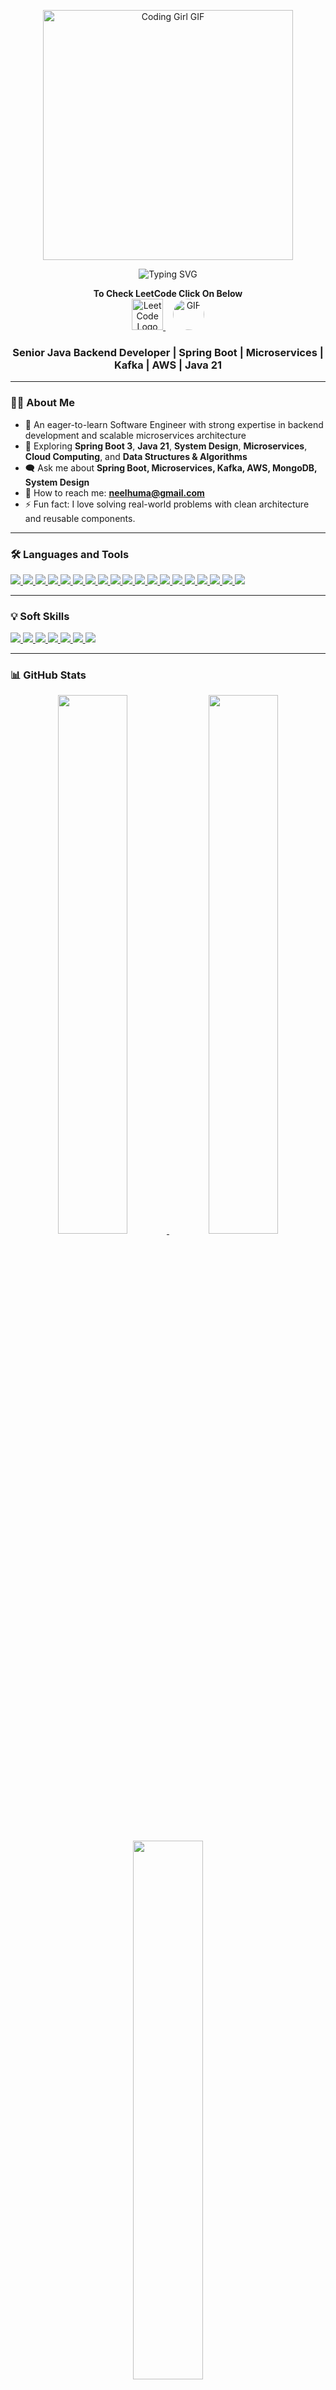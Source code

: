 <!-- LeetCode Block (p1) -->
<p align="center">
  <a href="https://www.linkedin.com/in/neelu-sahai-6367681b/" target="_blank">
    <img src="https://media.giphy.com/media/L1R1tvI9svkIWwpVYr/giphy.gif" width="400" alt="Coding Girl GIF" />
  </a>
</p>

<p align="center">
  <img src="https://readme-typing-svg.demolab.com?font=Source+Code+Pro&weight=700&size=30&duration=3500&pause=1000&color=800080&center=true&vCenter=true&width=600&lines=Hi+%F0%9F%91%8B%2C+I'm+Neelu+Sahai" alt="Typing SVG" />
</p>

<p align="center">
  <strong>To Check LeetCode Click On Below</strong><br>
  <a href="https://leetcode.com/u/neelhuma/" target="_blank">
    <img src="https://upload.wikimedia.org/wikipedia/commons/1/19/LeetCode_logo_black.png" height="50" alt="LeetCode Logo" />
  </a>
  &nbsp;&nbsp;
  <a href="https://leetcode.com/u/neelhuma/" target="_blank">
    <img src="https://media.giphy.com/media/xThuWd5Go1F2qDsg1O/giphy.gif" height="50" style="border-radius: 50%;" alt="GIF" />
  </a>
</p>


<h3 align="center">Senior Java Backend Developer | Spring Boot | Microservices | Kafka | AWS | Java 21</h3>

---

### 🧑‍💻 About Me

- 🚀 An eager-to-learn Software Engineer with strong expertise in backend development and scalable microservices architecture  
- 🌱 Exploring **Spring Boot 3**, **Java 21**, **System Design**, **Microservices**, **Cloud Computing**, and **Data Structures & Algorithms**  
- 🗨️ Ask me about **Spring Boot, Microservices, Kafka, AWS, MongoDB, System Design**  
- 📧 How to reach me: **neelhuma@gmail.com**  
- ⚡ Fun fact: I love solving real-world problems with clean architecture and reusable components.


---

### 🛠️ Languages and Tools

<p align="left">
  <a href="https://www.oracle.com/java/technologies/javase-downloads.html" target="_blank">
    <img src="https://img.shields.io/badge/Java-17%2F21-007396?style=for-the-badge&logo=java&logoColor=white" />
  </a>
  <a href="https://spring.io/projects/spring-boot" target="_blank">
    <img src="https://img.shields.io/badge/SpringBoot-6DB33F?style=for-the-badge&logo=springboot&logoColor=white" />
  </a>
  <a href="https://kafka.apache.org/" target="_blank">
    <img src="https://img.shields.io/badge/Kafka-231F20?style=for-the-badge&logo=apachekafka&logoColor=white" />
  </a>
  <a href="https://aws.amazon.com/" target="_blank">
    <img src="https://img.shields.io/badge/AWS-232F3E?style=for-the-badge&logo=amazonaws&logoColor=white" />
  </a>
  <a href="https://www.mongodb.com/" target="_blank">
    <img src="https://img.shields.io/badge/MongoDB-47A248?style=for-the-badge&logo=mongodb&logoColor=white" />
  </a>
  <a href="https://redis.io/" target="_blank">
    <img src="https://img.shields.io/badge/Redis-DC382D?style=for-the-badge&logo=redis&logoColor=white" />
  </a>
  <a href="https://www.mysql.com/" target="_blank">
    <img src="https://img.shields.io/badge/MySQL-00758F?style=for-the-badge&logo=mysql&logoColor=white" />
  </a>
  <a href="https://www.rabbitmq.com/" target="_blank">
    <img src="https://img.shields.io/badge/RabbitMQ-FF6600?style=for-the-badge&logo=rabbitmq&logoColor=white" />
  </a>
  <a href="https://www.docker.com/" target="_blank">
    <img src="https://img.shields.io/badge/Docker-2496ED?style=for-the-badge&logo=docker&logoColor=white" />
  </a>
  <a href="https://kubernetes.io/" target="_blank">
    <img src="https://img.shields.io/badge/Kubernetes-326CE5?style=for-the-badge&logo=kubernetes&logoColor=white" />
  </a>
  <a href="https://git-scm.com/" target="_blank">
    <img src="https://img.shields.io/badge/Git-F05032?style=for-the-badge&logo=git&logoColor=white" />
  </a>
  <a href="https://maven.apache.org/" target="_blank">
    <img src="https://img.shields.io/badge/Maven-C71A36?style=for-the-badge&logo=apachemaven&logoColor=white" />
  </a>
  <a href="https://www.jenkins.io/" target="_blank">
    <img src="https://img.shields.io/badge/Jenkins-D24939?style=for-the-badge&logo=jenkins&logoColor=white" />
  </a>
  <a href="https://restfulapi.net/" target="_blank">
    <img src="https://img.shields.io/badge/REST_API-00599C?style=for-the-badge&logo=rest&logoColor=white" />
  </a>
  <a href="https://www.baeldung.com/java-multithreading-concurrency" target="_blank">
    <img src="https://img.shields.io/badge/Multithreading-00618A?style=for-the-badge" />
  </a>
  <a href="https://www.geeksforgeeks.org/concurrency-in-java/" target="_blank">
    <img src="https://img.shields.io/badge/Concurrency-6E6E6E?style=for-the-badge" />
  </a>
  <a href="https://microservices.io/" target="_blank">
    <img src="https://img.shields.io/badge/Microservices-FF9800?style=for-the-badge" />
  </a>
  <a href="https://github.com/donnemartin/system-design-primer" target="_blank">
    <img src="https://img.shields.io/badge/System%20Design-4CAF50?style=for-the-badge" />
  </a>
  <a href="https://www.geeksforgeeks.org/data-structures/" target="_blank">
    <img src="https://img.shields.io/badge/Data%20Structures%20&%20Algorithms-2196F3?style=for-the-badge" />
  </a>
</p>


---

### 💡 Soft Skills

<p align="left">
  <a href="https://en.wikipedia.org/wiki/Communication" target="_blank">
    <img src="https://img.shields.io/badge/Communication-4B0082?style=for-the-badge&logoColor=white" />
  </a>
  <a href="https://en.wikipedia.org/wiki/Collaboration" target="_blank">
    <img src="https://img.shields.io/badge/Collaboration-800080?style=for-the-badge&logoColor=white" />
  </a>
  <a href="https://en.wikipedia.org/wiki/Problem_solving" target="_blank">
    <img src="https://img.shields.io/badge/Problem%20Solving-9932CC?style=for-the-badge&logoColor=white" />
  </a>
  <a href="https://en.wikipedia.org/wiki/Time_management" target="_blank">
    <img src="https://img.shields.io/badge/Time%20Management-BA55D3?style=for-the-badge&logoColor=white" />
  </a>
  <a href="https://en.wikipedia.org/wiki/Leadership" target="_blank">
    <img src="https://img.shields.io/badge/Leadership-8A2BE2?style=for-the-badge&logoColor=white" />
  </a>
  <a href="https://en.wikipedia.org/wiki/Adaptability" target="_blank">
    <img src="https://img.shields.io/badge/Adaptability-DDA0DD?style=for-the-badge&logoColor=black" />
  </a>
  <a href="https://en.wikipedia.org/wiki/Critical_thinking" target="_blank">
    <img src="https://img.shields.io/badge/Critical%20Thinking-DA70D6?style=for-the-badge&logoColor=black" />
  </a>
</p>


---

### 📊 GitHub Stats

<p align="center">
  <a href="https://github.com/temptation4?tab=repositories" target="_blank">
    <img src="https://github-readme-stats.vercel.app/api?username=temptation4&show_icons=true&theme=tokyonight&include_all_commits=true&count_private=true" width="47%" />
    <img src="https://github-readme-streak-stats.herokuapp.com?user=temptation4&theme=tokyonight" width="47%" />
    <img src="https://github-readme-stats.vercel.app/api/top-langs/?username=temptation4&layout=compact&theme=tokyonight" width="47%" />
  </a>
</p>

---

### 🔗 Connect With Me

<p align="left">
  <a href="https://www.linkedin.com/in/neelu-sahai-6367681b/" target="_blank">
    <img src="https://img.shields.io/badge/LinkedIn-blue?style=for-the-badge&logo=linkedin&logoColor=white" />
  </a>
  <a href="mailto:neelhuma@gmail.com" target="_blank">
    <img src="https://img.shields.io/badge/Gmail-D14836?style=for-the-badge&logo=gmail&logoColor=white" />
  </a>
  <a href="https://leetcode.com/u/neelhuma/" target="_blank">
    <img src="https://img.shields.io/badge/LeetCode-FFA116?style=for-the-badge&logo=leetcode&logoColor=black" />
  </a>
</p>
